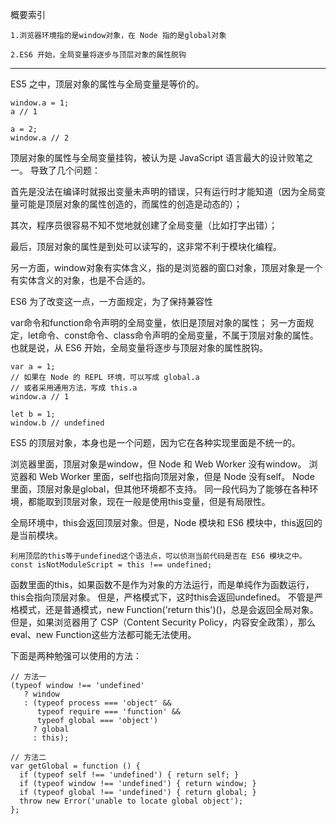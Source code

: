 概要索引

    1.浏览器环境指的是window对象，在 Node 指的是global对象
    
    2.ES6 开始，全局变量将逐步与顶层对象的属性脱钩
   

---------------------------------------------------------------------

ES5 之中，顶层对象的属性与全局变量是等价的。

    window.a = 1;
    a // 1
    
    a = 2;
    window.a // 2
    
顶层对象的属性与全局变量挂钩，被认为是 JavaScript 语言最大的设计败笔之一。
导致了几个问题：

首先是没法在编译时就报出变量未声明的错误，只有运行时才能知道（因为全局变量可能是顶层对象的属性创造的，而属性的创造是动态的）；

其次，程序员很容易不知不觉地就创建了全局变量（比如打字出错）；

最后，顶层对象的属性是到处可以读写的，这非常不利于模块化编程。

另一方面，window对象有实体含义，指的是浏览器的窗口对象，顶层对象是一个有实体含义的对象，也是不合适的。

ES6 为了改变这一点，一方面规定，为了保持兼容性

var命令和function命令声明的全局变量，依旧是顶层对象的属性；
另一方面规定，let命令、const命令、class命令声明的全局变量，不属于顶层对象的属性。
也就是说，从 ES6 开始，全局变量将逐步与顶层对象的属性脱钩。

    var a = 1;
    // 如果在 Node 的 REPL 环境，可以写成 global.a
    // 或者采用通用方法，写成 this.a
    window.a // 1
    
    let b = 1;
    window.b // undefined
    
ES5 的顶层对象，本身也是一个问题，因为它在各种实现里面是不统一的。

浏览器里面，顶层对象是window，但 Node 和 Web Worker 没有window。
浏览器和 Web Worker 里面，self也指向顶层对象，但是 Node 没有self。
Node 里面，顶层对象是global，但其他环境都不支持。
同一段代码为了能够在各种环境，都能取到顶层对象，现在一般是使用this变量，但是有局限性。

全局环境中，this会返回顶层对象。但是，Node 模块和 ES6 模块中，this返回的是当前模块。
    
    利用顶层的this等于undefined这个语法点，可以侦测当前代码是否在 ES6 模块之中。
    const isNotModuleScript = this !== undefined;
函数里面的this，如果函数不是作为对象的方法运行，而是单纯作为函数运行，this会指向顶层对象。
但是，严格模式下，这时this会返回undefined。
不管是严格模式，还是普通模式，new Function('return this')()，总是会返回全局对象。
但是，如果浏览器用了 CSP（Content Security Policy，内容安全政策），那么eval、new Function这些方法都可能无法使用。



下面是两种勉强可以使用的方法：

    // 方法一
    (typeof window !== 'undefined'
       ? window
       : (typeof process === 'object' &&
          typeof require === 'function' &&
          typeof global === 'object')
         ? global
         : this);
    
    // 方法二
    var getGlobal = function () {
      if (typeof self !== 'undefined') { return self; }
      if (typeof window !== 'undefined') { return window; }
      if (typeof global !== 'undefined') { return global; }
      throw new Error('unable to locate global object');
    };
